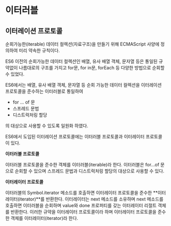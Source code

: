 # 이터러블

## 이터레이션 프로토콜

순회가능한(iterable) 데이터 컬렉션(자료구조)을 만들기 위해 ECMAScript 사양에 정의하여 미리 약속한 규칙이다.

ES6 이전의 순회가능한 데이터 컬렉션인 배열, 유사 배열 객체, 문자열 등은 통일된 규약없이 나름대로의 구조를 가지고 for문, for in문, forEach 등 다양한 방법으로 순회할 수 있었다.

ES6에서는 배열, 유사 배열 객체, 문자열 등 순회 가능한 데이터 컬렉션을 이터레이션 프로토콜을 준수하는 이터러블로 통일하여 

- for ... of 문
- 스프레드 문법
- 디스트럭처링 할당

의 대상으로 사용할 수 있도록 일원화 하였다.

ES6에서 도입된 이터레이션 프로토콜에는 이터러블 프로토콜과 이터레이터 프로토콜이 있다.



**이터러블 프로토콜**

이터러블 프로토콜을 준수한 객체를 이터러블(iterable)라 한다. 이터러블은 for…of 문으로 순회할 수 있으며 스프레드 문법과 디스트럭처링 할당의 대상으로 사용할 수 있다.

**이터레이터 프로토콜**

이터러블의 Symbol.iterator 메소드를 호출하면 이터레이터 프로토콜을 준수한 **이터레이터(iterator)**를 반환한다. 이터레이터는 next 메소드를 소유하며 next 메소드를 호출하면 이터러블을 순회하며 value와 done 프로퍼티를 갖는 이터레이터 리절트 객체를 반환한다. 이러한 규약을 이터레이터 프로토콜이라 하며 이터레이터 프로토콜을 준수한 객체를 이터레이터(iterator)라 한다.



